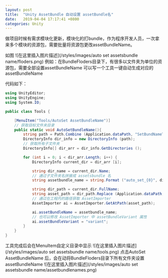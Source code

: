 ```yaml
---
layout: post
title:  "Unity AssetBundle 自动设置 assetBundle名"
date:   2019-04-04 17:17:41 +0800
categories: Unity
---
```


做项目时候有需求模块化更新，模块化的打bundle，作为程序开发人员，一次拿来多个模块的资源包，需要批量将资源包更改assetBundleName。

如图
![在这里插入图片描述](/styles/images/auto set assetsbundle name/floders.png)
例如：在BundleFloders目录下，有很多以文件夹为单位的资源包，需要全部设置assetBundleName
可以写一个工具一键自动生成对应的assetBundleName

代码如下：

```C#
using UnityEditor;
using UnityEngine;
using System.IO;

public class Tools {

	[MenuItem("Tools/AutoSet AssetBundleName")]
	// 获取目标文件夹目录
	public static void AutoSetBundleName(){
		string path = Path.Combine (Application.dataPath, "SetBundNameTest/BundleFloders");
		DirectoryInfo dir_info = new DirectoryInfo (path);
		// 获取所有子文件夹
		DirectoryInfo[] dir_arr = dir_info.GetDirectories ();

		for (int i = 0; i < dir_arr.Length; i++) {
			DirectoryInfo current_dir = dir_arr [i];

			string dir_name = current_dir.Name;
			// 通过子文件夹名拼接成 assetsbundle 名
			string assetbundle_name = string.Format ("auto_set_{0}", dir_name.ToLower());

			string dir_path = current_dir.FullName;
			string asset_path = dir_path.Replace (Application.dataPath, "Assets");
			// 通过在工程内的路径获取 AssetImporter
			AssetImporter ai = AssetImporter.GetAtPath(asset_path);

			ai.assetBundleName = assetbundle_name;
			// 也可以修改 AssetImporter 中 assetBundleVariant 属性
			ai.assetBundleVariant = "variant";
		}
	}
}

```
工具完成后会在MenuItem自定义目录中显示
![在这里插入图片描述](/styles/images/auto set assetsbundle name/tools.png)
点击AutoSet AssetBundleName 后，会在动将BundleFloders目录下所有文件夹设置assetBundleName
![在这里插入图片描述](/styles/images/auto set assetsbundle name/assetbundlenames.png)
